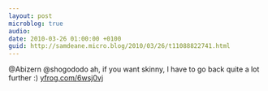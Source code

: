 ```yaml
---
layout: post
microblog: true
audio: 
date: 2010-03-26 01:00:00 +0100
guid: http://samdeane.micro.blog/2010/03/26/t11088822741.html
---
```

@Abizern @shogododo ah, if you want skinny, I have to go back quite a lot further :)  [yfrog.com/6wsj0vj](http://yfrog.com/6wsj0vj)
